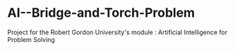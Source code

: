 # AI--Bridge-and-Torch-Problem
Project for the Robert Gordon University's module : Artificial Intelligence for Problem Solving
